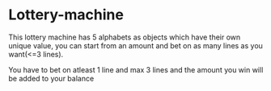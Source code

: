 # Lottery-machine
This lottery machine has 5 alphabets as objects which have their own unique value, you can start from an amount and bet on as many lines as you want(&lt;=3 lines).

You have to bet on atleast 1 line and max 3 lines and the amount you win will be added to your balance
